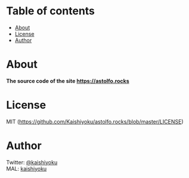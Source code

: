 Table of contents
=================
* [About](#about)
* [License](#license)
* [Author](#author)

About
=====
**The source code of the site https://astolfo.rocks**

License
=======
MIT (https://github.com/Kaishiyoku/astolfo.rocks/blob/master/LICENSE)


Author
======
Twitter: [@kaishiyoku](https://twitter.com/kaishiyoku)  
MAL: [kaishiyoku](https://myanimelist.net/profile/Kaishiyoku)
